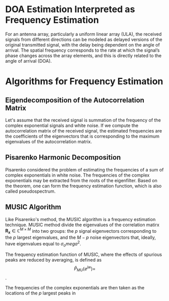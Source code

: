 # DOA Estimation Interpreted as Frequency Estimation
For an antenna array, particularly a uniform linear array (ULA), the received signals from different directions can be modeled as delayed versions of the original transmitted signal, with the delay being dependent on the angle of arrival. The spatial frequency corresponds to the rate at which the signal’s phase changes across the array elements, and this is directly related to the angle of arrival (DOA). 

# Algorithms for Frequency Estimation
## Eigendecomposition of the Autocorrelation Matrix
Let's assume that the received signal is summation of the frequency of the complex exponential signals and white noise. If we compute the autocorrelation matrix of the received signal, the estimated frequencies are the coefficients of the eigenvectors that is corresponding to the maximum eigenvalues of the autocorrelation matrix.

## Pisarenko Harmonic Decomposition
Pisarenko considered the problem of estimating the frequencies of a sum of complex exponentials in white noise. The frequencies of the complex exponentials may be extracted from the roots of the eigenfilter. Based on the theorem, one can form the frequency estimation function, which is also called pseudospectrum.

## MUSIC Algorithm
Like Pisarenko's method, the MUSIC algorithm is a frequency estimation technique. MUSIC method divide the eigenvalues of the correlation matirx $\mathbf{R_x}\in\mathbb{C}^{M\times M}$ into two groups: the $p$ signal eigenvectors corresponding to the $p$ largest eigenvalues, and the $M-p$ noise eigenvectors that, ideally, have eigenvalues equal to $\sigma_omega^2$. 

The frequency estimation function of MUSIC, where the effects of spurious peaks are reduced by averaging, is defined as $$\hat{P}_{MU}(e^{jw})=$$.

The frequencies of the complex exponentials are then taken as the locations of the $p$ largest peaks in 
